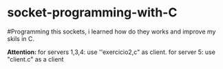 # socket-programming-with-C
#Programming this sockets, i learned how do they works and improve my skils in C.


<b> Attention: </b> 
  for servers 1,3,4: use ''exercicio2,c" as client.
  for server 5: use "client.c" as a client
